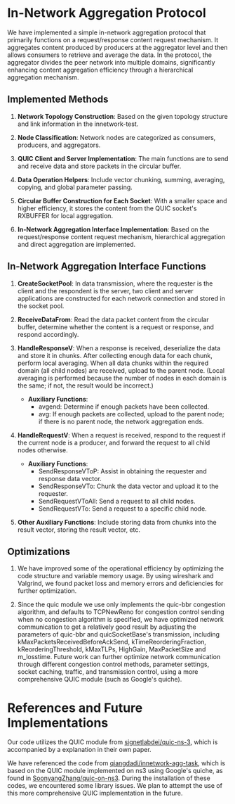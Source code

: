 # In-Network Aggregation Protocol

We have implemented a simple in-network aggregation protocol that primarily functions on a request/response content request mechanism. It aggregates content produced by producers at the aggregator level and then allows consumers to retrieve and average the data. In the protocol, the aggregator divides the peer network into multiple domains, significantly enhancing content aggregation efficiency through a hierarchical aggregation mechanism.


## Implemented Methods

1. **Network Topology Construction**: Based on the given topology structure and link information in the innetwork-test.

2. **Node Classification**: Network nodes are categorized as consumers, producers, and aggregators.

3. **QUIC Client and Server Implementation**: The main functions are to send and receive data and store packets in the circular buffer.

4. **Data Operation Helpers**: Include vector chunking, summing, averaging, copying, and global parameter passing.

5. **Circular Buffer Construction for Each Socket**: With a smaller space and higher efficiency, it stores the content from the QUIC socket's RXBUFFER for local aggregation.

6. **In-Network Aggregation Interface Implementation**: Based on the request/response content request mechanism, hierarchical aggregation and direct aggregation are implemented.

## In-Network Aggregation Interface Functions

1. **CreateSocketPool**: In data transmission, where the requester is the client and the respondent is the server, two client and server applications are constructed for each network connection and stored in the socket pool.

2. **ReceiveDataFrom**: Read the data packet content from the circular buffer, determine whether the content is a request or response, and respond accordingly.

3. **HandleResponseV**: When a response is received, deserialize the data and store it in chunks. After collecting enough data for each chunk, perform local averaging. When all data chunks within the required domain (all child nodes) are received, upload to the parent node. (Local averaging is performed because the number of nodes in each domain is the same; if not, the result would be incorrect.)
   - **Auxiliary Functions**:
     - avgend: Determine if enough packets have been collected.
     - avg: If enough packets are collected, upload to the parent node; if there is no parent node, the network aggregation ends.

4. **HandleRequestV**: When a request is received, respond to the request if the current node is a producer, and forward the request to all child nodes otherwise.
   - **Auxiliary Functions**:
     - SendResponseVToP: Assist in obtaining the requester and response data vector.
     - SendResponseVTo: Chunk the data vector and upload it to the requester.
     - SendRequestVToAll: Send a request to all child nodes.
     - SendRequestVTo: Send a request to a specific child node.

5. **Other Auxiliary Functions**: Include storing data from chunks into the result vector, storing the result vector, etc.


## Optimizations

1. We have improved some of the operational efficiency by optimizing the code structure and variable memory usage. By using wireshark and Valgrind, we found packet loss and memory errors and deficiencies for further optimization.

2. Since the quic module we use only implements the quic-bbr congestion algorithm, and defaults to TCPNewReno for congestion control sending when no congestion algorithm is specified, we have optimized network communication to get a relatively good result by adjusting the parameters of quic-bbr and quicSocketBase's transmission, including kMaxPacketsReceivedBeforeAckSend, kTimeReorderingFraction, kReorderingThreshold, kMaxTLPs, HighGain, MaxPacketSize and m_losstime. Future work can further optimize network communication through different congestion control methods, parameter settings, socket caching, traffic, and transmission control, using a more comprehensive QUIC module (such as Google's quiche).



# References and Future Implementations

Our code utilizes the QUIC module from [signetlabdei/quic-ns-3](https://github.com/signetlabdei/quic-ns-3/tree/master), which is accompanied by a explanation in their own paper. 

We have referenced the code from [qiangdadi/innetwork-agg-task](https://github.com/qiangdadi/innetwork-agg-task), which is based on the QUIC module implemented on ns3 using Google's quiche, as found in [SoonyangZhang/quic-on-ns3](https://github.com/SoonyangZhang/quic-on-ns3?tab=readme-ov-file).
During the installation of these codes, we encountered some library issues. We plan to attempt the use of this more comprehensive QUIC implementation in the future.

